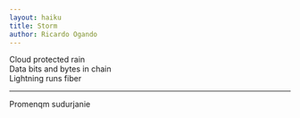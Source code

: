 ```yaml
---
layout: haiku
title: Storm
author: Ricardo Ogando
---
```


Cloud protected rain <br>
Data bits and bytes in chain <br>
Lightning runs fiber <br>

---------
Promenqm sudurjanie
